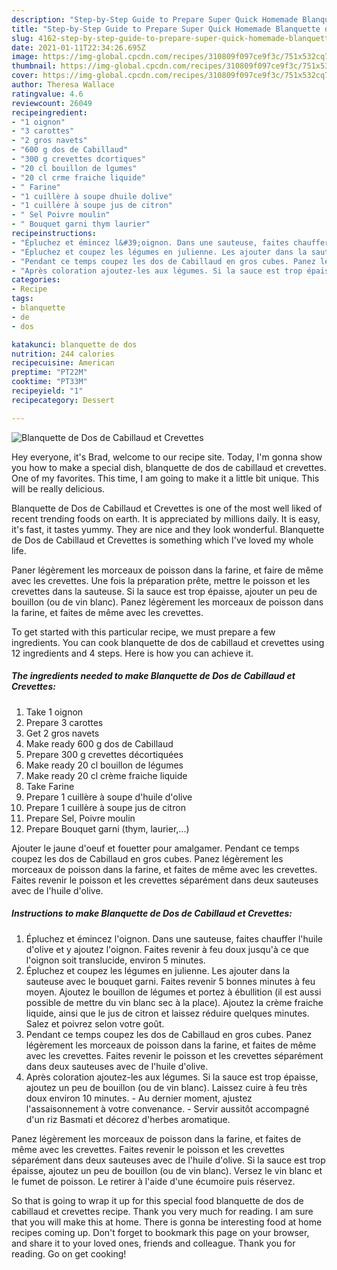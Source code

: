 ```yaml
---
description: "Step-by-Step Guide to Prepare Super Quick Homemade Blanquette de Dos de Cabillaud et Crevettes"
title: "Step-by-Step Guide to Prepare Super Quick Homemade Blanquette de Dos de Cabillaud et Crevettes"
slug: 4162-step-by-step-guide-to-prepare-super-quick-homemade-blanquette-de-dos-de-cabillaud-et-crevettes
date: 2021-01-11T22:34:26.695Z
image: https://img-global.cpcdn.com/recipes/310809f097ce9f3c/751x532cq70/blanquette-de-dos-de-cabillaud-et-crevettes-photo-principale-de-la-recette.jpg
thumbnail: https://img-global.cpcdn.com/recipes/310809f097ce9f3c/751x532cq70/blanquette-de-dos-de-cabillaud-et-crevettes-photo-principale-de-la-recette.jpg
cover: https://img-global.cpcdn.com/recipes/310809f097ce9f3c/751x532cq70/blanquette-de-dos-de-cabillaud-et-crevettes-photo-principale-de-la-recette.jpg
author: Theresa Wallace
ratingvalue: 4.6
reviewcount: 26049
recipeingredient:
- "1 oignon"
- "3 carottes"
- "2 gros navets"
- "600 g dos de Cabillaud"
- "300 g crevettes dcortiques"
- "20 cl bouillon de lgumes"
- "20 cl crme fraiche liquide"
- " Farine"
- "1 cuillère à soupe dhuile dolive"
- "1 cuillère à soupe jus de citron"
- " Sel Poivre moulin"
- " Bouquet garni thym laurier"
recipeinstructions:
- "Épluchez et émincez l&#39;oignon. Dans une sauteuse, faites chauffer l&#39;huile d&#39;olive et y ajoutez l&#39;oignon. Faites revenir à feu doux jusqu&#39;à ce que l&#39;oignon soit translucide, environ 5 minutes."
- "Épluchez et coupez les légumes en julienne. Les ajouter dans la sauteuse avec le bouquet garni. Faites revenir 5 bonnes minutes à feu moyen. Ajoutez le bouillon de légumes et portez à ébullition (il est aussi possible de mettre du vin blanc sec à la place). Ajoutez la crème fraiche liquide, ainsi que le jus de citron et laissez réduire quelques minutes. Salez et poivrez selon votre goût."
- "Pendant ce temps coupez les dos de Cabillaud en gros cubes. Panez légèrement les morceaux de poisson dans la farine, et faites de même avec les crevettes. Faites revenir le poisson et les crevettes séparément dans deux sauteuses avec de l&#39;huile d&#39;olive."
- "Après coloration ajoutez-les aux légumes. Si la sauce est trop épaisse, ajoutez un peu de bouillon (ou de vin blanc). Laissez cuire à feu très doux environ 10 minutes. Au dernier moment, ajustez l&#39;assaisonnement à votre convenance. Servir aussitôt accompagné d&#39;un riz Basmati et décorez d&#39;herbes aromatique."
categories:
- Recipe
tags:
- blanquette
- de
- dos

katakunci: blanquette de dos 
nutrition: 244 calories
recipecuisine: American
preptime: "PT22M"
cooktime: "PT33M"
recipeyield: "1"
recipecategory: Dessert

---
```



![Blanquette de Dos de Cabillaud et Crevettes](https://img-global.cpcdn.com/recipes/310809f097ce9f3c/751x532cq70/blanquette-de-dos-de-cabillaud-et-crevettes-photo-principale-de-la-recette.jpg)

Hey everyone, it's Brad, welcome to our recipe site. Today, I'm gonna show you how to make a special dish, blanquette de dos de cabillaud et crevettes. One of my favorites. This time, I am going to make it a little bit unique. This will be really delicious.

Blanquette de Dos de Cabillaud et Crevettes is one of the most well liked of recent trending foods on earth. It is appreciated by millions daily. It is easy, it's fast, it tastes yummy. They are nice and they look wonderful. Blanquette de Dos de Cabillaud et Crevettes is something which I've loved my whole life.

Paner légèrement les morceaux de poisson dans la farine, et faire de même avec les crevettes. Une fois la préparation prête, mettre le poisson et les crevettes dans la sauteuse. Si la sauce est trop épaisse, ajouter un peu de bouillon (ou de vin blanc). Panez légèrement les morceaux de poisson dans la farine, et faites de même avec les crevettes.


To get started with this particular recipe, we must prepare a few ingredients. You can cook blanquette de dos de cabillaud et crevettes using 12 ingredients and 4 steps. Here is how you can achieve it.

<!--inarticleads1-->

##### The ingredients needed to make Blanquette de Dos de Cabillaud et Crevettes:

1. Take 1 oignon
1. Prepare 3 carottes
1. Get 2 gros navets
1. Make ready 600 g dos de Cabillaud
1. Prepare 300 g crevettes décortiquées
1. Make ready 20 cl bouillon de légumes
1. Make ready 20 cl crème fraiche liquide
1. Take  Farine
1. Prepare 1 cuillère à soupe d&#39;huile d&#39;olive
1. Prepare 1 cuillère à soupe jus de citron
1. Prepare  Sel, Poivre moulin
1. Prepare  Bouquet garni (thym, laurier,...)


Ajouter le jaune d&#39;oeuf et fouetter pour amalgamer. Pendant ce temps coupez les dos de Cabillaud en gros cubes. Panez légèrement les morceaux de poisson dans la farine, et faites de même avec les crevettes. Faites revenir le poisson et les crevettes séparément dans deux sauteuses avec de l&#39;huile d&#39;olive. 

<!--inarticleads2-->

##### Instructions to make Blanquette de Dos de Cabillaud et Crevettes:

1. Épluchez et émincez l&#39;oignon. Dans une sauteuse, faites chauffer l&#39;huile d&#39;olive et y ajoutez l&#39;oignon. Faites revenir à feu doux jusqu&#39;à ce que l&#39;oignon soit translucide, environ 5 minutes.
1. Épluchez et coupez les légumes en julienne. Les ajouter dans la sauteuse avec le bouquet garni. Faites revenir 5 bonnes minutes à feu moyen. Ajoutez le bouillon de légumes et portez à ébullition (il est aussi possible de mettre du vin blanc sec à la place). Ajoutez la crème fraiche liquide, ainsi que le jus de citron et laissez réduire quelques minutes. Salez et poivrez selon votre goût.
1. Pendant ce temps coupez les dos de Cabillaud en gros cubes. Panez légèrement les morceaux de poisson dans la farine, et faites de même avec les crevettes. Faites revenir le poisson et les crevettes séparément dans deux sauteuses avec de l&#39;huile d&#39;olive.
1. Après coloration ajoutez-les aux légumes. Si la sauce est trop épaisse, ajoutez un peu de bouillon (ou de vin blanc). Laissez cuire à feu très doux environ 10 minutes. - Au dernier moment, ajustez l&#39;assaisonnement à votre convenance. - Servir aussitôt accompagné d&#39;un riz Basmati et décorez d&#39;herbes aromatique.


Panez légèrement les morceaux de poisson dans la farine, et faites de même avec les crevettes. Faites revenir le poisson et les crevettes séparément dans deux sauteuses avec de l&#39;huile d&#39;olive. Si la sauce est trop épaisse, ajoutez un peu de bouillon (ou de vin blanc). Versez le vin blanc et le fumet de poisson. Le retirer à l&#39;aide d&#39;une écumoire puis réservez. 

So that is going to wrap it up for this special food blanquette de dos de cabillaud et crevettes recipe. Thank you very much for reading. I am sure that you will make this at home. There is gonna be interesting food at home recipes coming up. Don't forget to bookmark this page on your browser, and share it to your loved ones, friends and colleague. Thank you for reading. Go on get cooking!
